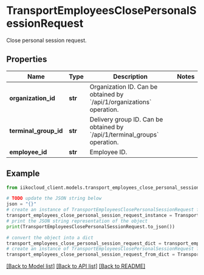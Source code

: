 # TransportEmployeesClosePersonalSessionRequest

Close personal session request.

## Properties

Name | Type | Description | Notes
------------ | ------------- | ------------- | -------------
**organization_id** | **str** | Organization ID.                Can be obtained by &#x60;/api/1/organizations&#x60; operation. | 
**terminal_group_id** | **str** | Delivery group ID.                Can be obtained by &#x60;/api/1/terminal_groups&#x60; operation. | 
**employee_id** | **str** | Employee ID. | 

## Example

```python
from iikocloud_client.models.transport_employees_close_personal_session_request import TransportEmployeesClosePersonalSessionRequest

# TODO update the JSON string below
json = "{}"
# create an instance of TransportEmployeesClosePersonalSessionRequest from a JSON string
transport_employees_close_personal_session_request_instance = TransportEmployeesClosePersonalSessionRequest.from_json(json)
# print the JSON string representation of the object
print(TransportEmployeesClosePersonalSessionRequest.to_json())

# convert the object into a dict
transport_employees_close_personal_session_request_dict = transport_employees_close_personal_session_request_instance.to_dict()
# create an instance of TransportEmployeesClosePersonalSessionRequest from a dict
transport_employees_close_personal_session_request_from_dict = TransportEmployeesClosePersonalSessionRequest.from_dict(transport_employees_close_personal_session_request_dict)
```
[[Back to Model list]](../README.md#documentation-for-models) [[Back to API list]](../README.md#documentation-for-api-endpoints) [[Back to README]](../README.md)


